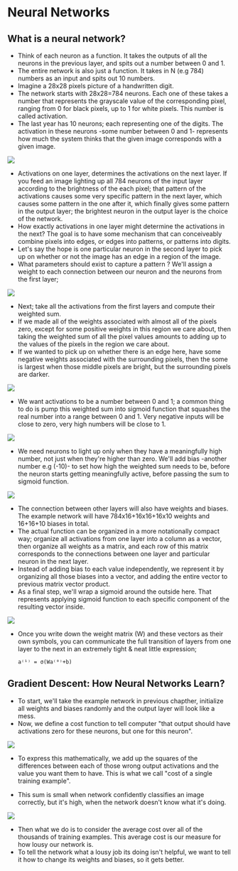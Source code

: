 # Neural Networks

## What is a neural network?

* Think of each neuron as a function. It takes the outputs of all the neurons in the previous layer, and spits out a number between 0 and 1.
* The entire network is also just a function. It takes in N (e.g 784) numbers as an input and spits out 10 numbers.
* Imagine a 28x28 pixels picture of a handwritten digit.
* The network starts with 28x28=784 neurons. Each one of these takes a number that represents the grayscale value of the corresponding pixel, ranging from 0 for black pixels, up to 1 for white pixels. This number is called activation.
* The last year has 10 neurons; each representing one of the digits. The activation in these neurons -some number between 0 and 1- represents how much the system thinks that the given image corresponds with a given image.

![](./images/neural-network-01.png)

* Activations on one layer, determines the activations on the next layer. If you feed an image lighting up all 784 neurons of the input layer according to the brightness of the each pixel; that pattern of the activations causes some very specific pattern in the next layer, which causes some pattern in the one after it, which finally gives some pattern in the output layer; the brightest neuron in the output layer is the choice of the network.
* How exactly activations in one layer might determine the activations in the next? The goal is to have some mechanism that can conceiveably combine pixels into edges, or edges into patterns, or patterns into digits.
* Let's say the hope is one particular neuron in the second layer to pick up on whether or not the image has an edge in a region of the image.
* What parameters should exist to capture a pattern ? We'll assign a weight to each connection between our neuron and the neurons from the first layer;

![](./images/neural-network-02.png)

* Next; take all the activations from the first layers and compute their weighted sum.
* If we made all of the weights associated with almost all of the pixels zero, except for some positive weights in this region we care about, then taking the weighted sum of all the pixel values amounts to adding up to the values of the pixels in the region we care about.
* If we wanted  to pick up on whether there is an edge here, have some negative weights associated with the surrounding pixels, then the some is largest when those middle pixels are bright, but the surrounding pixels are darker.

![](./images/neural-network-03.png)

* We want activations to be a number between 0 and 1; a common thing to do is pump this weighted sum into sigmoid function that squashes the real number into a range between 0 and 1. Very negative inputs will be close to zero, very high numbers will be close to 1.

![](./images/neural-network-04.png)

* We need neurons to light up only when they have a meaningfully high number, not just when they're higher than zero. We'll add bias -another number e.g (-10)- to set how high the weighted sum needs to be, before the neuron starts getting meaningfully active, before passing the sum to sigmoid function.

![](./images/neural-network-05.png)

* The connection between other layers will also have weights and biases. The example network will have 784x16+16x16+16x10 weights and 16+16+10 biases in total.
* The actual function can be organized in a more notationally compact way; organize all activations from one layer into a column as a vector, then organize all weights as a matrix, and each row of this matrix corresponds to the connections between one layer and particular neuron in the next layer.
* Instead of adding bias to each value independently, we represent it by organizing all those biases into a vector, and adding the entire vector to previous matrix vector product.
* As a final step, we'll wrap a sigmoid around the outside here. That represents applying sigmoid function to each specific component of the resulting vector inside.

![](./images/neural-network-06.png)

* Once you write down the weight matrix (W) and these vectors as their own symbols, you can communicate the full transition of layers from one layer to the next in an extremely tight & neat little expression;

  ```
  a⁽¹⁾ = σ(Wa⁽⁰⁾+b)
  ```
## Gradient Descent: How Neural Networks Learn?

* To start, we'll take the example network in previous chapther, initialize all weights and biases randomly and the output layer will look like a mess.
* Now, we define a cost function to tell computer "that output should have activations zero for these neurons, but one for this neuron".

![](./images/neural-network-07.png)

* To express this mathematically, we add up the squares of the differences between each of those wrong output activations and the value you want them to have. This is what we call "cost of a single training example".

* This sum is small when network confidently classifies an image correctly, but it's high, when the network doesn't know what it's doing.

![](./images/neural-network-08.png)

* Then what we do is to consider the average cost over all of the thousands of training examples. This average cost is our measure for how lousy our network is.
* To tell the network what a lousy job its doing isn't helpful, we want to tell it how to change its weights and biases, so it gets better.
